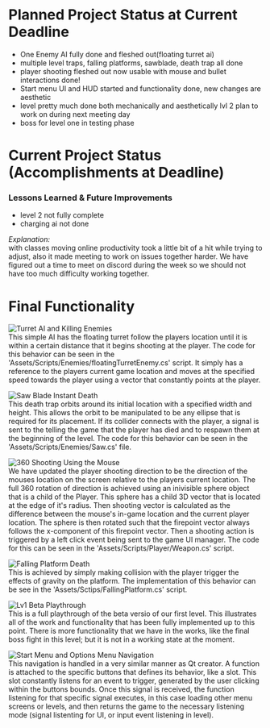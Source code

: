 # Planned Project Status at Current Deadline  
* One Enemy AI fully done and fleshed out(floating turret ai)
* multiple level traps, falling platforms, sawblade, death trap all done
* player shooting fleshed out now usable with mouse and bullet interactions done!
* Start menu UI and HUD started and functionality done, new changes are aesthetic
* level pretty much done both mechanically and aesthetically lvl 2 plan to work on during next meeting day
* boss for level one in testing phase

# Current Project Status (Accomplishments at Deadline)  


### Lessons Learned & Future Improvements 
  * level 2 not fully complete
  * charging ai not done


  *Explanation:*  
     with classes moving online productivity took a little bit of a hit while trying to adjust, also it made meeting to work on issues together harder. We have figured out a time to meet on discord during the week so we should not have too much difficulty working together.
    
# Final Functionality  
![Turret AI and Killing Enemies](https://github.com/OdinsWrath/NightmareHymn_Development/tree/master/Deadline_GIFs/TurretAI_BulletInteraction.gif)   
This simple AI has the floating turret follow the players location until it is within a certain distance that it begins shooting at the player. The code for this behavior can be seen in the 'Assets/Scripts/Enemies/floatingTurretEnemy.cs' script. It simply has a reference to the players current game location and moves at the specified speed towards the player using a vector that constantly points at the player.  

![Saw Blade Instant Death](https://github.com/OdinsWrath/NightmareHymn_Development/tree/master/Deadline_GIFs/RotatingInstantDeathTrap.gif)  
This death trap orbits around its initial location with a specified width and height. This allows the orbit to be manipulated to be any ellipse that is required for its placement. If its collider connects with the player, a signal is sent to the telling the game that the player has died and to respawn them at the beginning of the level. The code for this behavior can be seen in the 'Assets/Scripts/Enemies/Saw.cs' file.  

![360 Shooting Using the Mouse](https://github.com/OdinsWrath/NightmareHymn_Development/tree/master/Deadline_GIFs/FullDirectionalShooting.gif)   
We have updated the player shooting direction to be the direction of the mouses location on the screen relative to the players current location. The full 360 rotation of direction is achieved using an inivisible sphere object that is a child of the Player. This sphere has a child 3D vector that is located at the edge of it's radius. Then shooting vector is calculated as the difference between the mouse's in-game location and the current player location. The sphere is then rotated such that the firepoint vector always follows the x-component of this firepoint vector. Then a shooting action is triggered by a left click event being sent to the game UI manager. The code for this can be seen in the 'Assets/Scripts/Player/Weapon.cs' script.  


![Falling Platform Death](https://github.com/OdinsWrath/NightmareHymn_Development/tree/master/Deadline_GIFs/FallingPlatform.gif)   
This is achieved by simply making collision with the player trigger the effects of gravity on the platform. The implementation of this behavior can be see in the 'Assets/Sctips/FallingPlatform.cs' script.  


![Lv1 Beta Playthrough](https://github.com/OdinsWrath/NightmareHymn_Development/tree/master/Deadline_GIFs/DiscoInferno_Lv1_FullRunthrough.gif)  
This is a full playthrough of the beta versio of our first level. This illustrates all of the work and functionality that has been fully implemented up to this point. There is more functionality that we have in the works, like the final boss fight in this level; but it is not in a working state at the moment.  

![Start Menu and Options Menu Navigation](https://github.com/OdinsWrath/NightmareHymn_Development/tree/master/Deadline_GIFs/MenuNavigation.gif)   
This navigation is handled in a very similar manner as Qt creator. A function is attached to the specific buttons that defines its behavior, like a slot. This slot constantly listens for an event to trigger, generated by the user clicking within the buttons bounds. Once this signal is received, the function listening for that specific signal executes, in this case loading other menu screens or levels, and then returns the game to the necessary listening mode (signal listenting for UI, or input event listening in level).  
